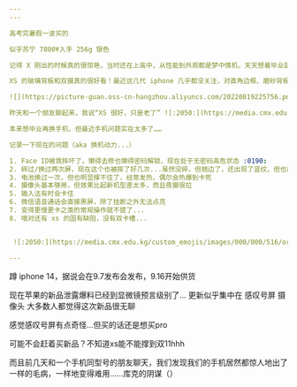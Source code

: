 ```yaml
---
---

高考完暑假一波买的

似乎苏宁 7800¥入手 256g 银色

记得 X 刚出的时候真的很惊艳，当时还在上高中，从性能到外观都是梦中情机，天天想着毕业就买……  

XS 的玻璃背板和双摄真的很好看！最近这几代 iphone 几乎都没关注，对直角边框、磨砂背板、浴霸摄像的设计完全不感冒甚至讨厌（一直希望苹果在浴霸上改邪归正，结果它只是在排列组合-.-），唯三的印象是很轻、颜色多、拍照好。

![](https://picture-guan.oss-cn-hangzhou.aliyuncs.com/20220819225756.png)

昨天和一个朋友聊起来，我说“XS 很好，只是老了” ![:2050:](https://media.cmx.edu.kg/custom_emojis/images/000/000/516/original/1674424873670081.png ":2050:")

本来想毕业再换手机，但最近手机问题实在太多了……

记录一下现在的问题（aka 换机动力...）

1. Face ID被我摔坏了，懒得去修也懒得密码解锁，现在处于无密码高危状态 :0190: 
2. 碎过/换过两次屏，现在这个也被摔了好几次...虽然没碎，但翘边了，还出现了竖纹，但也能凑合用
3. 电池换过一次，但也明显撑不住了，经常发热，偶尔会热爆到卡死
4. 摄像头基本够用，但效果比起新机型差太多，而且夜摄很拉
5. 输入法有时会卡住
6. 微信语音通话会直接黑屏，除了挂断之外无法点亮
7. 变得更慢更卡之类的常规操作就不提了...
8. 哦对还有 xs 的固有缺陷，没有双卡槽...


 ![:2050:](https://media.cmx.edu.kg/custom_emojis/images/000/000/516/original/1674424873670081.png ":2050:") omg 什么老年机（指手机本身老了），想起那个“手机只有 1-4 年寿命，只有你一个主人，请多花时间陪陪它！”的梗

---
```

蹲 iphone 14，据说会在9.7发布会发布，9.16开始供货

现在苹果的新品泄露爆料已经到显微镜预言级别了… 更新似乎集中在 感叹号屏 摄像头 大多数人都觉得这次新品很无聊

感觉感叹号屏有点奇怪…但买的话还是想买pro

可能不会赶着买新品？不知道xs能不能撑到双11hhh

而且前几天和一个手机同型号的朋友聊天，我们发现我们的手机居然都惊人地出了一样的毛病，一样地变得难用……库克的阴谋（）